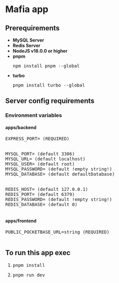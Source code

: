 <h1>Mafia app</h1>

<section>
    <h2>Prerequirements</h2>
    <ul>
        <li>
            <strong>MySQL Server</strong>
        </li>
        <li>
            <strong>Redis Server</strong>
        </li>
        <li>
            <strong>NodeJS v18.0.0 or higher</strong>
        </li>
        <li>
            <strong>pnpm</strong>
            <pre>npm install pnpm --global</pre>
        </li>
        <li>
            <strong>turbo</strong>
            <pre>pnpm install turbo --global</pre>
        </li>
    </ul>
</section>

<section>
    <h2>Server config requirements</h2>
    <div>
        <h3>Environment variables</h3>
        <div>
            <h4>apps/backend</h4>
            <pre>
<span>EXPRESS_PORT= (REQUIRED)</span>
<br>
<span>MYSQL_PORT= (default 3306)</span>
<span>MYSQL_URL= (default localhost)</span>
<span>MYSQL_USER= (default root)</span>
<span>MYSQL_PASSWORD= (default !empty string!)</span>
<span>MYSQL_DATABASE= (default defaultDatabase)</span>
<br>
<span>REDIS_HOST= (default 127.0.0.1)</span>
<span>REDIS_PORT= (default 6379)</span>
<span>REDIS_PASSWORD= (default !empty string!)</span>
<span>REDIS_DATABASE= (default 0)</span>
            </pre>
        </div>
        <div>
            <h4>apps/frontend</h4>
            <pre>
<span>PUBLIC_POCKETBASE_URL=string (REQUIRED)</span>
            </pre>
        </div>
    </div>
<section>

<section>
    <h2>To run this app exec</h2>
    <ol>
        <li>
            <pre>pnpm install</pre>
        </li>
        <li>
            <pre>pnpm run dev</pre>
        </li>
    </ol>
</section>
